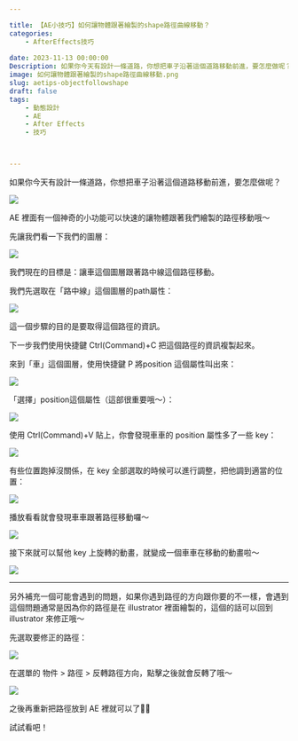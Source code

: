 ```yaml
---

title: 【AE小技巧】如何讓物體跟著繪製的shape路徑曲線移動？
categories:
    - AfterEffects技巧
    
date: 2023-11-13 00:00:00
Description: 如果你今天有設計一條道路，你想把車子沿著這個道路移動前進，要怎麼做呢？
image: 如何讓物體跟著繪製的shape路徑曲線移動.png
slug: aetips-objectfollowshape
draft: false
tags:
    - 動態設計
    - AE
    - After Effects
    - 技巧



---
```



如果你今天有設計一條道路，你想把車子沿著這個道路移動前進，要怎麼做呢？

![](/F25DDABB-5C27-47EA-8511-2827DB659062.png)

AE 裡面有一個神奇的小功能可以快速的讓物體跟著我們繪製的路徑移動哦～

先讓我們看一下我們的圖層： 

![](/3F771B63-0C9B-4D39-BA04-543FCDC012FF.png)

我們現在的目標是：讓車這個圖層跟著路中線這個路徑移動。

我們先選取在「路中線」這個圖層的path屬性：

![](/4635DDEF-8A6C-4A28-BAC0-253E193E54B8.png)

這一個步驟的目的是要取得這個路徑的資訊。

下一步我們使用快捷鍵 Ctrl(Command)+C 把這個路徑的資訊複製起來。

來到「車」這個圖層，使用快捷鍵 P 將position 這個屬性叫出來：

![](/4B58ED62-85C2-4CC9-9F36-160915C25973.png)

「選擇」position這個屬性（這部很重要哦～）：

![](/2FEAB7CB-C8AE-4195-9447-5FF42E317F41.png)

使用 Ctrl(Command)+V 貼上，你會發現車車的 position 屬性多了一些 key：

![](/BBD26858-86D0-46D4-8C4E-6A30DE2FC705.png)

有些位置跑掉沒關係，在 key 全部選取的時候可以進行調整，把他調到適當的位置：

![](/9817BD0B-91EE-4EDD-970F-61DE69649AE5.png)

播放看看就會發現車車跟著路徑移動囉～

![](/project%20folder%201.gif)

接下來就可以幫他 key 上旋轉的動畫，就變成一個車車在移動的動畫啦～

![](/project%20folder%202.gif)

---

另外補充一個可能會遇到的問題，如果你遇到路徑的方向跟你要的不一樣，會遇到這個問題通常是因為你的路徑是在 illustrator 裡面繪製的，這個的話可以回到 illustrator 來修正哦～

先選取要修正的路徑：

![](/A76DAA74-1F1E-4DF8-9FBF-8ABAD5D042B7.png)

在選單的 物件 > 路徑 > 反轉路徑方向，點擊之後就會反轉了哦～

![](/AD76BE0E-02E6-47B9-BA10-4CE30958BF7F.png)

之後再重新把路徑放到 AE 裡就可以了👍🏻️

試試看吧！
